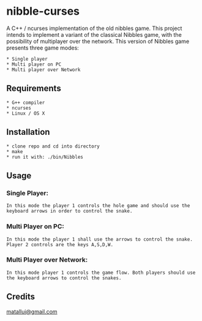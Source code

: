 # nibble-curses

A C++ / ncurses implementation of the old nibbles game.
This project intends to implement a variant of the classical Nibbles game, with the possibility of multiplayer over the network.
This version of Nibbles game presents three game modes:

	* Single player
	* Multi player on PC
	* Multi player over Network

## Requirements

    * G++ compiler
    * ncurses
    * Linux / OS X

## Installation

    * clone repo and cd into directory
    * make
    * run it with: ./bin/Nibbles

## Usage

### Single Player:
	In this mode the player 1 controls the hole game and should use the keyboard arrows in order to control the snake.
	
### Multi Player on PC:
	In this mode the player 1 shall use the arrows to control the snake. Player 2 controls are the keys A,S,D,W.
	
### Multi Player over Network:
	In this mode player 1 controls the game flow. Both players should use the keyboard arrows to control the snakes.

## Credits

<matallui@gmail.com>
	
